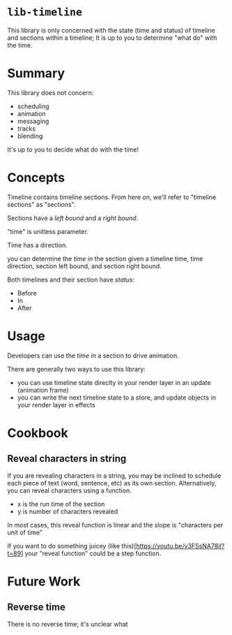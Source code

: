 # `lib-timeline`

This library is only concerned with the state (time and status) of timeline and sections within a timeline; It is up to you to determine "what do" with the time.

# Summary

This library does not concern:

- scheduling
- animation
- messaging
- tracks
- blending

It's up to you to decide what do with the time!

# Concepts

Timeline contains timeline sections. From here on, we'll refer to "timeline sections" as "sections".

Sections have a _left bound_ and a _right bound_.

"time" is unitless parameter.

Time has a direction.

you can determine the _time in_ the section given a timeline time, time direction, section left bound, and section right bound.

Both timelines and their section have _status_:

- Before
- In
- After

# Usage

Developers can use the _time in_ a section to drive animation.

There are generally two ways to use this library:

- you can use timeline state direclty in your render layer in an update (animation frame)
- you can write the next timeline state to a store, and update objects in your render layer in effects

# Cookbook

## Reveal characters in string

If you are revealing characters in a string, you may be inclined to schedule each piece of text (word, sentence, etc) as its own section. Alternatively, you can reveal characters using a function.

- x is the run time of the section
- y is number of characters revealed

In most cases, this reveal function is linear and the slope is "characters per unit of time"

If you want to do something juicey (like this)[https://youtu.be/v3FSsNA78iI?t=89] your "reveal function" could be a step function.

# Future Work

## Reverse time

There is no reverse time; it's unclear what

